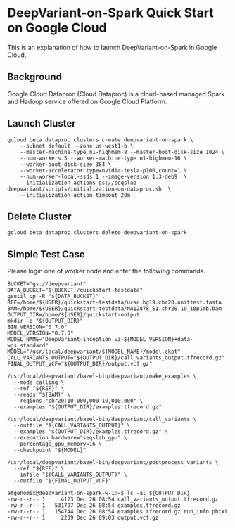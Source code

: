 # DeepVariant-on-Spark Quick Start on Google Cloud

This is an explanation of how to launch DeepVariant-on-Spark in Google
Cloud.

## Background

Google Cloud Dataproc (Cloud Dataproc) is a cloud-based managed Spark
and Hadoop service offered on Google Cloud Platform.

## Launch Cluster

```
gcloud beta dataproc clusters create deepvariant-on-spark \
    --subnet default --zone us-west1-b \
    --master-machine-type n1-highmem-8 --master-boot-disk-size 1024 \
    --num-workers 5 --worker-machine-type n1-highmem-16 \
    --worker-boot-disk-size 384 \
    --worker-accelerator type=nvidia-tesla-p100,count=1 \
    --num-worker-local-ssds 1 --image-version 1.3-deb9  \
    --initialization-actions gs://seqslab-deepvariant/scripts/initialization-on-dataproc.sh  \
    --initialization-action-timeout 20m
```


## Delete Cluster

```
gcloud beta dataproc clusters delete deepvariant-on-spark
```

## Simple Test Case

Please login one of worker node and enter the following commands.

```
BUCKET="gs://deepvariant"
DATA_BUCKET="${BUCKET}/quickstart-testdata"
gsutil cp -R "${DATA_BUCKET}" .
REF=/home/${USER}/quickstart-testdata/ucsc.hg19.chr20.unittest.fasta
BAM=/home/${USER}/quickstart-testdata/NA12878_S1.chr20.10_10p1mb.bam
OUTPUT_DIR=/home/${USER}/quickstart-output
mkdir -p "${OUTPUT_DIR}"
BIN_VERSION="0.7.0"
MODEL_VERSION="0.7.0"
MODEL_NAME="DeepVariant-inception_v3-${MODEL_VERSION}+data-wgs_standard"
MODEL="/usr/local/deepvariant/${MODEL_NAME}/model.ckpt"
CALL_VARIANTS_OUTPUT="${OUTPUT_DIR}/call_variants_output.tfrecord.gz"
FINAL_OUTPUT_VCF="${OUTPUT_DIR}/output.vcf.gz"

/usr/local/deepvariant/bazel-bin/deepvariant/make_examples \
  --mode calling \
  --ref "${REF}" \
  --reads "${BAM}" \
  --regions "chr20:10,000,000-10,010,000" \
  --examples "${OUTPUT_DIR}/examples.tfrecord.gz"

/usr/local/deepvariant/bazel-bin/deepvariant/call_variants \
  --outfile "${CALL_VARIANTS_OUTPUT}" \
  --examples "${OUTPUT_DIR}/examples.tfrecord.gz" \
  --execution_hardware="seqslab_gpu" \
  --percentage_gpu_memory=16 \
  --checkpoint "${MODEL}"

/usr/local/deepvariant/bazel-bin/deepvariant/postprocess_variants \
  --ref "${REF}" \
  --infile "${CALL_VARIANTS_OUTPUT}" \
  --outfile "${FINAL_OUTPUT_VCF}"

```


```
atgenomix@deepvariant-on-spark-w-1:~$ ls -al ${OUTPUT_DIR}
-rw-r--r-- 1     4123 Dec 26 08:54 call_variants_output.tfrecord.gz
-rw-r--r-- 1   531797 Dec 26 08:54 examples.tfrecord.gz
-rw-r--r-- 1   154744 Dec 26 08:54 examples.tfrecord.gz.run_info.pbtxt
-rw-r--r-- 1     2209 Dec 26 09:03 output.vcf.gz
```